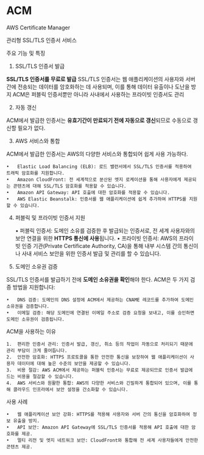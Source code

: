 # ACM

AWS Certificate Manager

관리형 SSL/TLS 인증서 서비스

주요 기능 및 특징

1. SSL/TLS 인증서 발급

**SSL/TLS 인증서를 무료로 발급**
SSL/TLS 인증서는 웹 애플리케이션의 사용자와 서버 간에 전송되는 데이터를 암호화하는 데 사용되며, 이를 통해 데이터 유출이나 도난을 방지
ACM은 퍼블릭 인증서뿐만 아니라 사내에서 사용하는 프라이빗 인증서도 관리

2. 자동 갱신

ACM에서 발급한 인증서는 **유효기간이 만료되기 전에 자동으로 갱신**되므로 수동으로 갱신할 필요가 없다.

3. AWS 서비스와 통합

ACM에서 발급한 인증서는 AWS의 다양한 서비스와 통합되어 쉽게 사용 가능하다.

	•	Elastic Load Balancing (ELB): 로드 밸런서에서 SSL/TLS 인증서를 적용하여 트래픽 암호화를 지원합니다.
	•	Amazon CloudFront: 전 세계적으로 분산된 엣지 로케이션을 통해 사용자에게 제공되는 콘텐츠에 대해 SSL/TLS 암호화를 적용할 수 있습니다.
	•	Amazon API Gateway: API 호출에 대한 암호화를 적용할 수 있습니다.
	•	AWS Elastic Beanstalk: 인증서를 웹 애플리케이션에 쉽게 추가하여 HTTPS를 지원할 수 있습니다.


4. 퍼블릭 및 프라이빗 인증서 지원

	•	퍼블릭 인증서: 도메인 소유를 검증한 후 발급되는 인증서로, 전 세계 사용자와의 보안 연결을 위한 **HTTPS 통신에 사용**됩니다.
	•	프라이빗 인증서: AWS의 프라이빗 인증 기관(Private Certificate Authority, CA)을 통해 내부 시스템 간의 통신이나 사내 서비스 보안을 위한 인증서 발급 및 관리를 할 수 있습니다.

5. 도메인 소유권 검증

SSL/TLS 인증서를 발급하기 전에 **도메인 소유권을 확인**해야 한다. ACM은 두 가지 검증 방법을 지원합니다:

	•	DNS 검증: 도메인의 DNS 설정에 ACM에서 제공하는 CNAME 레코드를 추가하여 도메인 소유권을 검증합니다.
	•	이메일 검증: 해당 도메인에 연결된 이메일 주소로 검증 요청을 보내고, 이를 승인하면 도메인 소유권이 검증됩니다.

ACM을 사용하는 이유

	1.	편리한 인증서 관리: 인증서 발급, 갱신, 취소 등의 작업이 자동으로 처리되기 때문에 관리 부담이 크게 줄어듭니다.
	2.	안전한 암호화: HTTPS 프로토콜을 통한 안전한 통신을 보장하여 웹 애플리케이션이 사용자 데이터에 대해 높은 수준의 보안을 제공할 수 있습니다.
	3.	비용 절감: AWS ACM에서 제공하는 퍼블릭 인증서는 무료로 제공되므로 인증서 발급에 드는 비용을 절감할 수 있습니다.
	4.	AWS 서비스와 원활한 통합: AWS의 다양한 서비스와 긴밀하게 통합되어 있으며, 이를 통해 클라우드 인프라에서 보안 설정을 간소화할 수 있습니다.

사용 사례

	•	웹 애플리케이션 보안 강화: HTTPS를 적용해 사용자와 서버 간의 통신을 암호화하여 정보 유출을 방지.
	•	API 보안: Amazon API Gateway에 SSL/TLS 인증서를 적용해 API 호출에 대한 암호화를 제공.
	•	멀티 리전 및 엣지 네트워크 보안: CloudFront와 통합해 전 세계 사용자들에게 안전한 콘텐츠 제공.